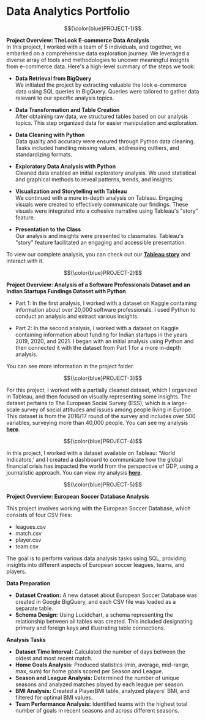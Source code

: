 # Data Analytics Portfolio

$${\color{blue}PROJECT-1}$$

**Project Overview: TheLook E-commerce Data Analysis**  
In this project, I worked with a team of 5 individuals, and together, we embarked on a comprehensive data exploration journey. We leveraged a diverse array of tools and methodologies to uncover meaningful insights from e-commerce data. Here's a high-level summary of the steps we took:


- **Data Retrieval from BigQuery**  
We initiated the project by extracting valuable the look e-commerce data using SQL queries in BigQuery.
Queries were tailored to gather data relevant to our specific analysis topics.

- **Data Transformation and Table Creation**  
After obtaining raw data, we structured tables based on our analysis topics.
This step organized data for easier manipulation and exploration.

- **Data Cleaning with Python**  
Data quality and accuracy were ensured through Python data cleaning.
Tasks included handling missing values, addressing outliers, and standardizing formats.

- **Exploratory Data Analysis with Python**  
Cleaned data enabled an initial exploratory analysis.
We used statistical and graphical methods to reveal patterns, trends, and insights.

- **Visualization and Storytelling with Tableau**  
We continued with a more in-depth analysis on Tableau.
Engaging visuals were created to effectively communicate our findings.
These visuals were integrated into a cohesive narrative using Tableau's "story" feature.

- **Presentation to the Class**  
Our analysis and insights were presented to classmates.
Tableau's "story" feature facilitated an engaging and accessible presentation.

To view our complete analysis, you can check out our **[Tableau story](https://public.tableau.com/app/profile/alessandro.roli/viz/TheLook_e-commerce_analysis/E-COMMERCE)** and interact with it.  

$${\color{blue}PROJECT-2}$$

**Project Overview: Analysis of a Software Professionals Dataset and an Indian Startups Fundings Dataset with Python**

- Part 1: In the first analysis, I worked with a dataset on Kaggle containing information about over 20,000 software professionals. I used Python to conduct an analysis and extract various insights.

- Part 2: In the second analysis, I worked with a dataset on Kaggle containing information about funding for Indian startups in the years 2019, 2020, and 2021. I began with an initial analysis using Python and then connected it with the dataset from Part 1 for a more in-depth analysis.

You can see more information in the project folder.  

$${\color{blue}PROJECT-3}$$

For this project, I worked with a partially cleaned dataset, which I organized in Tableau, and then focused on visually representing some insights.
The dataset pertains to The European Social Survey (ESS), which is a large-scale survey of social attitudes and issues among people living in Europe.
This dataset is from the 2016/17 round of the survey and includes over 500 variables, surveying more than 40,000 people.
You can see my analysis **[here](https://public.tableau.com/app/profile/alessandro.roli/viz/AnalysisofEuropeanAttitudestoClimateChangeandEnergy/Story1)**.

$${\color{blue}PROJECT-4}$$ 

In this project, I worked with a dataset available on Tableau: 'World Indicators,' and I created a dashboard to communicate how the global financial crisis has impacted the world from the perspective of GDP, using a journalistic approach. You can view my analysis **[here](https://public.tableau.com/app/profile/alessandro.roli/viz/GDPandGlobalFinancialCrisis/Dashboard1)**.  

$${\color{blue}PROJECT-5}$$  

**Project Overview: European Soccer Database Analysis**

This project involves working with the European Soccer Database, which consists of four CSV files:
- leagues.csv
- match.csv
- player.csv
- team.csv

The goal is to perform various data analysis tasks using SQL, providing insights into different aspects of European soccer leagues, teams, and players.

**Data Preparation**  
- **Dataset Creation:** A new dataset about European Soccer Database was created in Google BigQuery, and each CSV file was loaded as a separate table.  
- **Schema Design:** Using Lucidchart, a schema representing the relationship between all tables was created. This included designating primary and foreign keys and illustrating table connections.

**Analysis Tasks**  
- **Dataset Time Interval:** Calculated the number of days between the oldest and most recent match.  
- **Home Goals Analysis:** Produced statistics (min, average, mid-range, max, sum) for home goals scored per Season and League.  
- **Season and League Analysis:** Determined the number of unique seasons and analyzed matches played by each league per season.  
- **BMI Analysis:** Created a PlayerBMI table, analyzed players' BMI, and filtered for optimal BMI values.  
- **Team Performance Analysis:** Identified teams with the highest total number of goals in recent seasons and across different seasons.   
